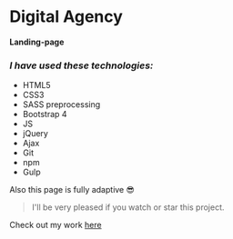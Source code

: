 # Digital Agency
**Landing-page**

### _I have used these technologies:_
* HTML5
* CSS3
* SASS preprocessing
* Bootstrap 4
* JS
* jQuery
* Ajax
* Git
* npm
* Gulp

Also this page is fully adaptive :sunglasses:

> I'll be very pleased if you watch or star this project.

Check out my work [here](https://oxyyyyy.github.io/digital_agency/)
